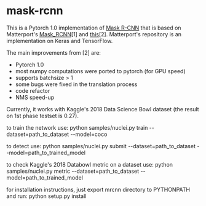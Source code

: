 # mask-rcnn


This is a Pytorch 1.0 implementation of [Mask R-CNN](https://arxiv.org/abs/1703.06870) that is based on Matterport's [Mask_RCNN](https://github.com/matterport/Mask_RCNN)\[1\] and [this](https://github.com/multimodallearning/pytorch-mask-rcnn)\[2\]. Matterport's repository is an implementation on Keras and TensorFlow.

The main improvements from \[2\] are:
- Pytorch 1.0
- most numpy computations were ported to pytorch (for GPU speed)
- supports batchsize > 1
- some bugs were fixed in the translation process
- code refactor
- NMS speed-up

Currently, it works with Kaggle's 2018 Data Science Bowl dataset (the result on 1st phase testset is 0.27).

to train the network use:
python samples/nuclei.py train --dataset=path_to_dataset --model=coco

to detect use:
python samples/nuclei.py submit --dataset=path_to_dataset --model=path_to_trained_model

to check Kaggle's 2018 Databowl metric on a dataset use:
python samples/nuclei.py metric --dataset=path_to_dataset --model=path_to_trained_model

for installation instructions, just export mrcnn directory to PYTHONPATH and run:
python setup.py install
